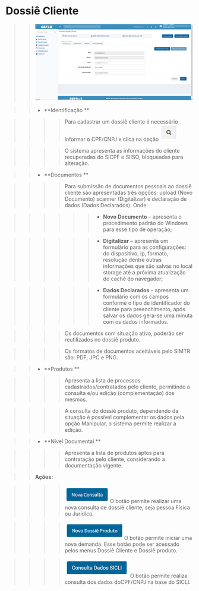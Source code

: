 # Dossiê Cliente

>> ![](img/tela_dossie_cliente.png)


>> + **Identificação ** 

>>>>Para cadastrar um dossiê cliente é necessário informar o CPF/CNPJ e clica na opção ![](img/bt_pesquisa.png) 
	
>>>>O sistema apresenta as informações do cliente recuperadas do SICPF e SIISO, bloqueadas para alteração.

>> + **Documentos ** 

>>>>Para submissão de documentos pessoais ao dossiê cliente são apresentadas três opções: upload (Novo Documento) scanner (Digitalizar) e declaração de dados (Dados Declarados). Onde:

>>>>>>+ **Novo Documento** – apresenta o procedimento padrão do Windows para esse tipo de operação;

>>>>>>+ **Digitalizar** – apresenta um formulário para as configurações: do dispositivo, ip, formato, resolução dentre outras informações que são salvas no local storage até a próxima atualização do cachê do navegador;

>>>>>>+ **Dados Declarados** – apresenta um formulário com os campos conforme o tipo de identificador do cliente para preenchimento, após salvar os dados gera-se uma minuta com os dados informados.

>>>>Os documentos com situação ativo, poderão ser reutilizados no dossiê produto.

>>>>Os formatos de documentos aceitáveis pelo SIMTR são: PDF, JPC e PNG.


>> + **Produtos ** 
 
>>>>Apresenta a lista de processos cadastrados/contratados pelo cliente, permitindo a consulta e/ou edição (complementação) dos mesmos.

>>>>A consulta do dossiê produto, dependendo da situação é possível complementar os dados pela opção Manipular, o sistema permite realizar a edição.


>> + **Nível Documental ** 

>>>>Apresenta a lista de produtos aptos para contratação pelo cliente, considerando a documentação vigente.  


>>**Ações:**

>>>> ![](img/bt_consulta.png)O botão permite realizar uma nova consulta de dossiê cliente, seja pessoa Física ou Jurídica. 

>>>> ![](img/bt_dossie_produto.png)O botão permite iniciar uma nova demanda. Esse botão pode ser acessado pelos menus Dossiê Cliente e Dossiê produto.

>>>> ![](img/bt_sicli.png)O botão permite realiza consulta dos dados doCPF/CNPJ na base do SICLI.





